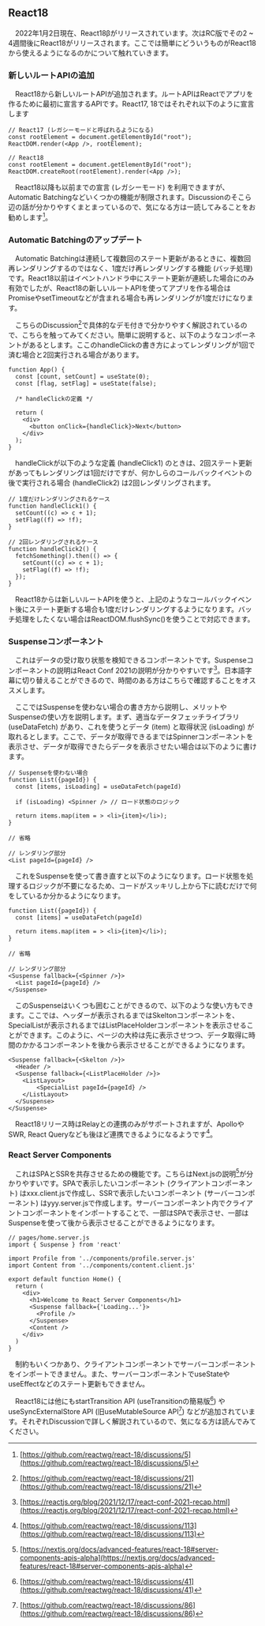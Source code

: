 ## React18
　2022年1月2日現在、React18βがリリースされています。次はRC版でその2 ~ 4週間後にReact18がリリースされます。ここでは簡単にどういうものがReact18から使えるようになるのかについて触れていきます。

### 新しいルートAPIの追加
　React18から新しいルートAPIが追加されます。ルートAPIはReactでアプリを作るために最初に宣言するAPIです。React17, 18ではそれぞれ以下のように宣言します

```tsx
// React17 (レガシーモードと呼ばれるようになる)
const rootElement = document.getElementById("root");
ReactDOM.render(<App />, rootElement);

// React18
const rootElement = document.getElementById("root");
ReactDOM.createRoot(rootElement).render(<App />);
```

　React18以降も以前までの宣言 (レガシーモード) を利用できますが、Automatic Batchingなどいくつかの機能が制限されます。Discussionのそこら辺の話が分かりやすくまとまっているので、気になる方は一読してみることをお勧めします[^react18]。

### Automatic Batchingのアップデート
　Automatic Batchingは連続して複数回のステート更新があるときに、複数回再レンダリングするのではなく、1度だけ再レンダリングする機能 (バッチ処理) です。React18以前はイベントハンドラ中にステート更新が連続した場合にのみ有効でしたが、React18の新しいルートAPIを使ってアプリを作る場合はPromiseやsetTimeoutなどが含まれる場合も再レンダリングが1度だけになります。

　こちらのDiscussion[^react18_automatic_batching_sample]で具体的なデモ付きで分かりやすく解説されているので、こちらを触ってみてください。簡単に説明すると、以下のようなコンポーネントがあるとします。ここのhandleClickの書き方によってレンダリングが1回で済む場合と2回実行される場合があります。

```tsx
function App() {
  const [count, setCount] = useState(0);
  const [flag, setFlag] = useState(false);

  /* handleClickの定義 */

  return (
    <div>
      <button onClick={handleClick}>Next</button>
    </div>
  );
}
```

　handleClickが以下のような定義 (handleClick1) のときは、2回ステート更新があってもレンダリングは1回だけですが、何かしらのコールバックイベントの後で実行される場合 (handleClick2) は2回レンダリングされます。

```tsx
// 1度だけレンダリングされるケース
function handleClick1() {
  setCount((c) => c + 1);
  setFlag((f) => !f);
}

// 2回レンダリングされるケース
function handleClick2() {
  fetchSomething().then(() => {
    setCount((c) => c + 1);
    setFlag((f) => !f);
  });
}

```

　React18からは新しいルートAPIを使うと、上記のようなコールバックイベント後にステート更新する場合も1度だけレンダリングするようになります。バッチ処理をしたくない場合はReactDOM.flushSync()を使うことで対応できます。

### Suspenseコンポーネント
　これはデータの受け取り状態を検知できるコンポーネントです。Suspenseコンポーネントの説明はReact Conf 2021の説明が分かりやすいです[^react_2021_conf]。日本語字幕に切り替えることができるので、時間のある方はこちらで確認することをオススメします。

　ここではSuspenseを使わない場合の書き方から説明し、メリットやSuspenseの使い方を説明します。まず、適当なデータフェッチライブラリ (useDataFetch) があり、これを使うとデータ (item) と取得状況 (isLoading) が取れるとします。ここで、データが取得できるまではSpinnerコンポーネントを表示させ、データが取得できたらデータを表示させたい場合は以下のように書けます。

```tsx
// Suspenseを使わない場合
function List({pageId}) {
  const [items, isLoading] = useDataFetch(pageId)
  
  if (isLoading) <Spinner /> // ロード状態のロジック
  
  return items.map(item = > <li>{item}</li>);
}
                           
// 省略

// レンダリング部分
<List pageId={pageId} />
```

　これをSuspenseを使って書き直すと以下のようになります。ロード状態を処理するロジックが不要になるため、コードがスッキリし上から下に読むだけで何をしているか分かるようになります。

```tsx
function List({pageId}) {
  const [items] = useDataFetch(pageId)
  
  return items.map(item = > <li>{item}</li>);
}

// 省略

// レンダリング部分
<Suspense fallback={<Spinner />}>
  <List pageId={pageId} />
</Suspense>
```

　このSuspenseはいくつも囲むことができるので、以下のような使い方もできます。ここでは、ヘッダーが表示されるまではSkeltonコンポーネントを、SpecialListが表示されるまではListPlaceHolderコンポーネントを表示させることができます。このように、ページの大枠は先に表示させつつ、データ取得に時間のかかるコンポーネントを後から表示させることができるようになります。

```tsx
<Suspense fallback={<Skelton />}>
  <Header />
  <Suspense fallback={<ListPlaceHolder />}>
  	<ListLayout>
    	<SpecialList pageId={pageId} />
    </ListLayout>
  </Suspense>
</Suspense>
```

　React18リリース時はRelayとの連携のみがサポートされますが、ApolloやSWR, React Queryなども後ほど連携できるようになるようです[^react_suspense_library_support]。

### React Server Components
　これはSPAとSSRを共存させるための機能です。こちらはNext.jsの説明[^react18_server_component]が分かりやすいです。SPAで表示したいコンポーネント (クライアントコンポーネント) はxxx.client.jsで作成し、SSRで表示したいコンポーネント (サーバーコンポーネント) はyyy.server.jsで作成します。サーバーコンポーネント内でクライアントコンポーネントをインポートすることで、一部はSPAで表示させ、一部はSuspenseを使って後から表示させることができるようになります。

```tsx
// pages/home.server.js
import { Suspense } from 'react'

import Profile from '../components/profile.server.js'
import Content from '../components/content.client.js'

export default function Home() {
  return (
    <div>
      <h1>Welcome to React Server Components</h1>
      <Suspense fallback={'Loading...'}>
        <Profile />
      </Suspense>
      <Content />
    </div>
  )
}
```

　制約もいくつかあり、クライアントコンポーネントでサーバーコンポーネントをインポートできません。また、サーバーコンポーネントでuseStateやuseEffectなどのステート更新もできません。

　React18には他にもstartTransition API (useTransitionの簡易版[^start_transition]) や useSyncExternalStore API (旧useMutableSource API[^use_sync_external_store]) などが追加されています。それぞれDiscussionで詳しく解説されているので、気になる方は読んでみてください。

[^react18]: [https://github.com/reactwg/react-18/discussions/5](https://github.com/reactwg/react-18/discussions/5)
[^react18_automatic_batching_sample]: [https://github.com/reactwg/react-18/discussions/21](https://github.com/reactwg/react-18/discussions/21)
[^react_2021_conf]: [https://reactjs.org/blog/2021/12/17/react-conf-2021-recap.html](https://reactjs.org/blog/2021/12/17/react-conf-2021-recap.html)
[^react_suspense_library_support]: [https://github.com/reactwg/react-18/discussions/113](https://github.com/reactwg/react-18/discussions/113)
[^react18_server_component]: [https://nextjs.org/docs/advanced-features/react-18#server-components-apis-alpha](https://nextjs.org/docs/advanced-features/react-18#server-components-apis-alpha)
[^start_transition]: [https://github.com/reactwg/react-18/discussions/41](https://github.com/reactwg/react-18/discussions/41)
[^use_sync_external_store]: [https://github.com/reactwg/react-18/discussions/86](https://github.com/reactwg/react-18/discussions/86)

